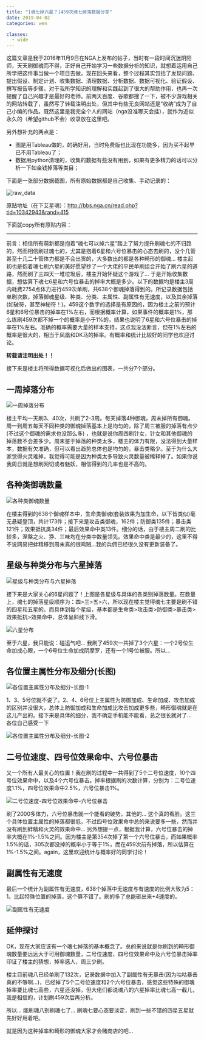 ```yaml
---
title: "[魂七掉六星？]459次魂七掉落数据分享"
date: 2019-04-02
categories: wen

classes:
  - wide
---
```


这篇文章是我于2016年11月9日在NGA上发布的帖子，当时有一段时间沉迷阴阳师，天天刷御魂而不得，正好自己开始学习一些数据分析的知识，就想着运用自己所学把这件事当做一个项目去做。现在回头来看，整个过程其实包括了发现问题、提出假设、制定计划、收集数据、清理数据、分析数据、数据可视化、验证假设、撰写报告等步骤，对于我所学知识的理解和实践起到了很大的帮助作用，也再一次提醒了自己兴趣才是最好的老师。前两天百度、谷歌都搜了一下，被不少游戏相关的网站转载了，虽然写了转载注明出处，但其中有些无良网站还是“收纳”成为了自己小编的作品。既然这里是我完全个人的网站（nga没准哪天会挂），就作为近似永久的（希望github不会）收录放在这里吧。

另外想补充的两点是：
- 图是用Tableau做的，的确好用，当时免费版也比现在功能多，因为买不起早已不用Tableau了；
- 数据用python清理的，收集的数据有些没有用到，如果有更多精力的话可以分析一下如金钱掉落等类目；

下面是一张部分数据截图，所有原始数据都是自己收集、手动记录的：

![raw_data](/assets/img/2019-04-02-459次魂七掉落数据分享/raw_data.png)

原贴地址（在下艾星魂）：http://bbs.nga.cn/read.php?tid=10342943&rand=415

下面就copy所有原贴内容：

----------------------

前言：相信所有萌新都是抱着“魂七可以掉六星”踏上了努力提升刷魂七的不归路的，然而相信刷过魂七的，尤其是抱着6星和六号位暴击的心态去刷的，没个几管甚至十几二十管体力都是不会出货的，大多数出的都是各种畸形的御魂... 楼主起初也是抱着魂七刷六星的美好愿望抄了一个大佬的平民单刷组合开始了刷六星的道路，然而刷了三四天一堆垃圾后，楼主开始怀疑这个游戏了... 于是开始收集数据，想估算下魂七6星和六号位暴击的掉率大概是多少。以下的数据均是楼主3周内耗费2754点体力进行459次单刷，共638个御魂掉落得到的。所记录数据包括单刷次数，掉落御魂星级、种类、分类、主属性、副属性有无速度，以及其余掉落(如破符，甚至神秘符！)。459这个数字的选择是有原因的，因为楼主之前的预计6星和6号位暴击的掉率在1%左右，而根据概率计算，如果事件的概率是1%，那么练刷459次都不掉一个的概率是小于1%的，结果也说明了6星和六号位暴击的掉率在1%左右。准确的概率需要大量的样本支持，这点我没法断言，但在1%左右的概率是很大的，相当于凤凰和DK马的掉率。有概率和统计比较好的同学也欢迎讨论。

__转载请注明出处！！__

接下来是楼主将所得数据可视化后做出的图表，一共分7个部分。

## 一周掉落分布

![一周掉落分布](/assets/img/2019-04-02-459次魂七掉落数据分享/一周掉落分布.png)

楼主平均一天刷3、40次，共刷了2-3周。每天掉落4种御魂，周末掉所有御魂。周一到周五每天不同种类的御魂掉落基本上是均匀的，除了周三被服的掉落有点少 (不过这个御魂的需求也没那么多) ，也就是说你周四刷针女，针女和其他御魂的掉落数不会差多少。周末鉴于掉落的种类太多，楼主的体力有限，没法得到大量样本，数据有欠准确，但可以看出趋势总体也是均匀的，暴击类略少。至于为什么大家觉得火灵难掉，我觉得可能是因为种类太多导致火灵数量被稀释掉了。如果你说我周日就是想刷网切或者魅妖，相信得到的几率也是不高的。

## 各种类御魂数量

![各种类御魂数量](/assets/img/2019-04-02-459次魂七掉落数据分享/各种类御魂数量.png)

在楼主得到的638个御魂样本中，生命类御魂(套装效果为加生命，以下皆类似)毫无悬疑登顶，共计173件；接下来是攻击类御魂，162件；防御类135件；暴击类121件；效果抵抗类34件；最后效果命中类13件。细分的话，由于楼主周二刷的比较多，涅槃之火、狰、三味均在分类中数量领先。效果命中类是最少的，这里不得不说网易把蚌精移到周末真的很鸡贼...我的兵佣已经很久没有更新装备了。


## 星级与种类分布与六星掉落

![星级与种类分布与六星掉落](/assets/img/2019-04-02-459次魂七掉落数据分享/星级与种类分布与六星掉落.png)

接下来是大家关心的6星问题了！上图是各星级与具体的各类别掉落数量。在数量上，魂七的掉落星级顺序为：四>三>五>六，所以现在楼主觉得魂七主要是刷不错的四星和五星的。而具体到每个星级，基本都是生命类>攻击类>防御类>暴击类>效果抵抗>效果命中，总体呈斜线下滑。

![六星分布](/assets/img/2019-04-02-459次魂七掉落数据分享/六星分布.png)

至于六星，我只能说：碰运气吧... 我刷了459次一共掉了3个六星：一个2号位生命加成心眼，一个6号位生命加成阴摩罗，还有一个1号位被服。所以...

## 各位置主属性分布及细分(长图)

![各位置主属性分布及细分-长图-1](/assets/img/2019-04-02-459次魂七掉落数据分享/各位置主属性分布及细分-长图-1.png)

1、3、5号位就不说了。2、4、6号位上主属性为防御加成、生命加成、攻击加成的区别并没很大，总体上防御加成和生命加成比攻击加成更多些，畸形御魂就是在这儿产出的。接下来是具体的细分，我不确定手机能不能看，总之很长就对了... 各位自己感受一下

![各位置主属性分布及细分-长图-2](/assets/img/2019-04-02-459次魂七掉落数据分享/各位置主属性分布及细分-长图-2.png)

## 二号位速度、四号位效果命中、六号位暴击

又一个所有人最关心的位置！我在刷的过程中一共得到了5个二号位速度，10个四号位效果命中，以及4个六号位暴击。掉率根据刷的次数计算，分别为：二号位速度1.1%，四号位效果命中2.5%，六号位暴击1%。

![二号位速度-四号位效果命中-六号位暴击](/assets/img/2019-04-02-459次魂七掉落数据分享/二号位速度-四号位效果命中-六号位暴击.png)

刷了2000多体力，六号位暴击就一个能看的破势，其他的... 这个真的看脸。这三个具体位置主属性的掉落都很低，不过四号位效果命中总的来说要多一些，然而并没有刷到蚌精和火灵的效果命中...
另外想提一点，根据我计算，六号位暴击的掉率大概在1%-1.5%之间。因为楼主是第354次掉了第一个六号位暴击，而如果概率1.5%的话，305次都没掉的概率小于等于1%，而在459次前有掉落，所以估算在1%-1.5%之间。again，这里欢迎统计与概率好的同学讨论！

## 副属性有无速度

最后一个统计为副属性有无速度，638个掉落中无速度与有速度的比例大致为5：1。比起特殊位置的掉落，这个算不错了。刷的多了总能砸出来+4速度的。

![副属性有无速度](/assets/img/2019-04-02-459次魂七掉落数据分享/副属性有无速度.png)

## 延伸探讨

OK，现在大家应该有一个魂七掉落的基本概念了。总的来说就是你刷到的畸形御魂数量要远远大于可用御魂数量，二号位速度、四号位效果命中及六号位暴击掉率印证了楼主的猜想，掉率感人，周三少刷。

楼主目前魂八已经单刷了132次，记录数据中加入了副属性有无暴击(因为咕咕暴击真的不够啊...)，已经掉了5个二号位速度和2个六号位暴击，感觉这些特殊的御魂掉率要比魂七高些，六星还没掉，但大佬们都说魂八的六星掉率比魂七高一截儿，我是相信的，计划刷459次后再分析。

所以... 能刷魂八别刷魂七了... 刷魂七要心态要淡定，刷到一些不错的四星五星就先好好用着吧。

就是因为这种掉率和畸形的御魂大家才会赌商店的吧... 